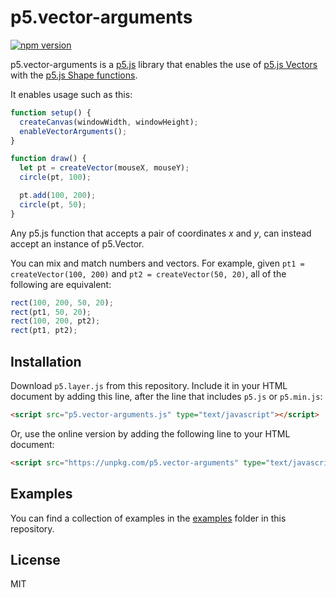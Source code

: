 # p5.vector-arguments

[![npm version](https://badge.fury.io/js/p5.vector-arguments.svg)](https://www.npmjs.com/package/p5.vector-arguments)

p5.vector-arguments is a [p5.js](https://p5js.org) library that enables the use of
[p5.js Vectors](https://p5js.org/reference/#/p5/createVector) with the [p5.js
Shape functions](https://p5js.org/reference/#group-Shape).

It enables usage such as this:

```js
function setup() {
  createCanvas(windowWidth, windowHeight);
  enableVectorArguments();
}

function draw() {
  let pt = createVector(mouseX, mouseY);
  circle(pt, 100);

  pt.add(100, 200);
  circle(pt, 50);
}
```

Any p5.js function that accepts a pair of coordinates _x_ and _y_, can instead
accept an instance of p5.Vector.

You can mix and match numbers and vectors. For example, given `pt1 =
createVector(100, 200)` and `pt2 = createVector(50, 20)`, all of the following
are equivalent:

```js
rect(100, 200, 50, 20);
rect(pt1, 50, 20);
rect(100, 200, pt2);
rect(pt1, pt2);
```

## Installation

Download `p5.layer.js` from this repository. Include it in your HTML document by
adding this line, after the line that includes `p5.js` or `p5.min.js`:

```html
<script src="p5.vector-arguments.js" type="text/javascript"></script>
```

Or, use the online version by adding the following line to your HTML document:

```html
<script src="https://unpkg.com/p5.vector-arguments" type="text/javascript"></script>
```

## Examples

You can find a collection of examples in the [examples](./examples) folder in
this repository.

## License

MIT
